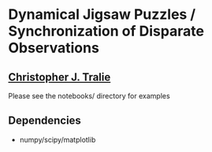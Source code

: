 # Dynamical Jigsaw Puzzles / Synchronization of Disparate Observations
## <a href = "http://www.ctralie.com">Christopher J. Tralie</a>

Please see the notebooks/ directory for examples


## Dependencies
* numpy/scipy/matplotlib

